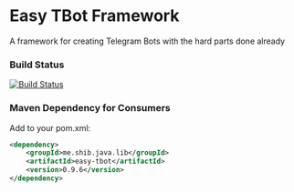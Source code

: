 # Easy TBot Framework
A framework for creating Telegram Bots with the hard parts done already

### Build Status ###
[![Build Status](https://travis-ci.org/shibme/easy-tbot.svg)](https://travis-ci.org/shibme/easy-tbot)

### Maven Dependency for Consumers ###
Add to your pom.xml:

```xml
<dependency>
	<groupId>me.shib.java.lib</groupId>
	<artifactId>easy-tbot</artifactId>
	<version>0.9.6</version>
</dependency>
```
